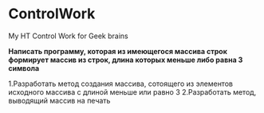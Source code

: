 # ControlWork


My HT Control Work for Geek brains


**Написать программу, которая из имеющегося массива строк формирует массив из строк, длина которых меньше либо равна 3 символа**

1.Разработать метод создания массива, сотоящего из элементов исходного массива с длиной меньше или равно 3
2.Разработать метод, выводящий массив на печать
